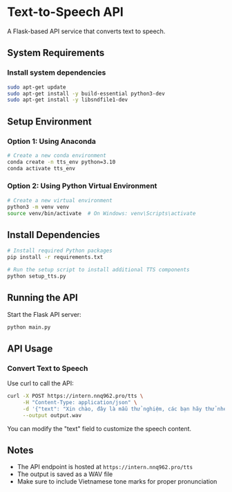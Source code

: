 # Text-to-Speech API

A Flask-based API service that converts text to speech.

## System Requirements

### Install system dependencies

```bash
sudo apt-get update
sudo apt-get install -y build-essential python3-dev
sudo apt-get install -y libsndfile1-dev
```

## Setup Environment

### Option 1: Using Anaconda

```bash
# Create a new conda environment
conda create -n tts_env python=3.10
conda activate tts_env
```

### Option 2: Using Python Virtual Environment

```bash
# Create a new virtual environment
python3 -m venv venv
source venv/bin/activate  # On Windows: venv\Scripts\activate
```

## Install Dependencies

```bash
# Install required Python packages
pip install -r requirements.txt

# Run the setup script to install additional TTS components
python setup_tts.py
```

## Running the API

Start the Flask API server:

```bash
python main.py
```

## API Usage

### Convert Text to Speech

Use curl to call the API:

```bash
curl -X POST https://intern.nnq962.pro/tts \
     -H "Content-Type: application/json" \
     -d '{"text": "Xin chào, đây là mẫu thử nghiệm, các bạn hãy thử nhé hihi"}' \
     --output output.wav
```

You can modify the "text" field to customize the speech content.

## Notes

- The API endpoint is hosted at `https://intern.nnq962.pro/tts`
- The output is saved as a WAV file
- Make sure to include Vietnamese tone marks for proper pronunciation